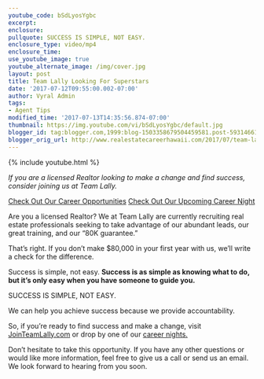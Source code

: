 ```yaml
---
youtube_code: bSdLyosYgbc
excerpt:
enclosure:
pullquote: SUCCESS IS SIMPLE, NOT EASY.
enclosure_type: video/mp4
enclosure_time:
use_youtube_image: true
youtube_alternate_image: /img/cover.jpg
layout: post
title: Team Lally Looking For Superstars
date: '2017-07-12T09:55:00.002-07:00'
author: Vyral Admin
tags:
- Agent Tips
modified_time: '2017-07-13T14:35:56.874-07:00'
thumbnail: https://img.youtube.com/vi/bSdLyosYgbc/default.jpg
blogger_id: tag:blogger.com,1999:blog-1503358679504459581.post-593146610564432562
blogger_orig_url: http://www.realestatecareerhawaii.com/2017/07/team-lally-looking-for-superstars.html
---
```

{% include youtube.html %}

*If you are a licensed Realtor looking to make a change and find success, consider joining us at Team Lally.*

<a href="https://www.teamlally.com/open-positions.php">Check Out Our Career Opportunities</a>
<a href="https://www.teamlally.com/career-night.php">Check Out Our Upcoming Career Night</a>


Are you a licensed Realtor? We at Team Lally are currently recruiting real estate professionals seeking to take advantage of our abundant leads, our great training, and our “80K guarantee.”

That’s right. If you don’t make $80,000 in your first year with us, we’ll write a check for the difference.

Success is simple, not easy. **Success is as simple as knowing what to do, but it’s only easy when you have someone to guide you.**

SUCCESS IS SIMPLE, NOT EASY.

We can help you achieve success because we provide accountability.

So, if you’re ready to find success and make a change, visit <a href="https://www.teamlally.com/careers.php">JoinTeamLally.com</a> or drop by one of our <a href="https://www.teamlally.com/career-night.php">career nights.</a>

Don’t hesitate to take this opportunity. If you have any other questions or would like more information, feel free to give us a call or send us an email. We look forward to hearing from you soon.

